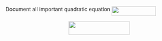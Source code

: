 Document all important quadratic equation <img src="/tex/fe65dba13d61519c403d6d61badf4da7.svg?invert_in_darkmode&sanitize=true" align=middle width=119.34141284999998pt height=26.76175259999998pt/>

<p align="center"><img src="/tex/0351e23c7e0efd5631e8d14912894537.svg?invert_in_darkmode&sanitize=true" align=middle width=163.2890358pt height=36.7526973pt/></p>
